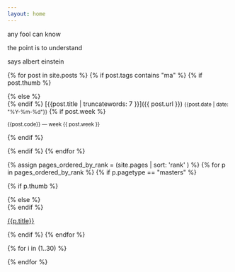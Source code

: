 ```yaml
---
layout: home
---
```

<div class="boxes">

<div class="box box2" markdown="1">

any fool can know

the point is to understand

says albert einstein

</div>


{% for post in site.posts %}
{% if post.tags contains "ma" %}
{% if post.thumb %}
<div class="box altbox" style="background: url('{{post.thumb}}') no-repeat center/cover;" markdown="1">
{% else %}
<div class="box altbox" markdown="1">
{% endif %}
[{{post.title | truncatewords: 7 }}]({{ post.url }})
<small>{{post.date | date: "%Y-%m-%d"}}</small>
{% if post.week %}
<!-- <small class="highlight"><abbr title="critical reflective journal">crj</abbr> week {{ post.week }}</small> -->
<!-- <abbr title="critical reflective journal" style="background-color: #1986ff; color: white;">crj week {{ post.week }}</abbr> -->

<!-- style="background-color: #1986ff; color: white; display: flex;" -->
<small class="ma-module-tag {{post.code}}">{{post.code}} &mdash; week {{ post.week }}</small>

<!--<br>
<small style="background-color: pink; color: #333; display: flex; position: absolute; bottom: 10px; right: 20px; font-weight: bold; font-size: 1.5em;"><abbr title="critical reflective journal">CRJ</abbr></small>
-->

{% endif %}
</div>
{% endif %}
{% endfor %}


{% assign pages_ordered_by_rank = (site.pages | sort: 'rank' ) %}
{% for p in pages_ordered_by_rank %}
{% if p.pagetype == "masters" %}

{% if p.thumb %}
<div class="box altbox" style="background: url('{{p.thumb}}') no-repeat center/cover;">
{% else %}
<div class="box altbox">
{% endif %}

<a href="{{ p.permalink }}">{{p.title}}</a>
</div>
{% endif %}
{% endfor %}


{% for i in (1..30) %}

<div class="box"></div>

{% endfor %}


</div>
